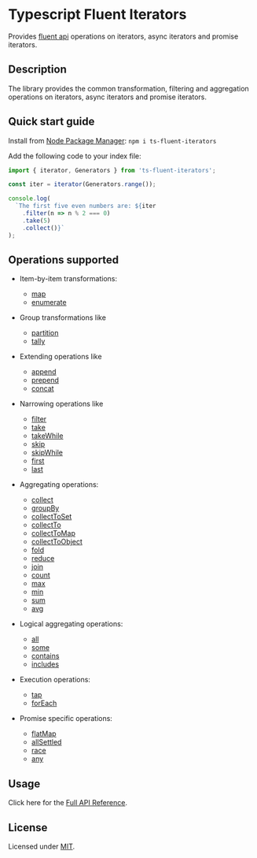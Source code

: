 # Typescript Fluent Iterators

Provides [fluent api](https://en.wikipedia.org/wiki/Fluent_interface)
operations on iterators, async iterators and promise iterators.

## Description

The library provides the common transformation, filtering and
aggregation operations on iterators, async iterators and promise iterators.

## Quick start guide

Install from [Node Package Manager](https://www.npmjs.com/): `npm i ts-fluent-iterators`

Add the following code to your index file:

```typescript
import { iterator, Generators } from 'ts-fluent-iterators';

const iter = iterator(Generators.range());

console.log(
  `The first five even numbers are: ${iter
    .filter(n => n % 2 === 0)
    .take(5)
    .collect()}`
);
```

## Operations supported

- Item-by-item transformations:

  - [map](docs/iterators/fluent_iterator.md#map)
  - [enumerate](docs/iterators/fluent_iterator.md#enumerate)

- Group transformations like

  - [partition](docs/iterators/fluent_iterator.md#partition)
  - [tally](docs/iterators/fluent_iterator.md#tally)

- Extending operations like

  - [append](docs/iterators/fluent_iterator.md#append)
  - [prepend](docs/iterators/fluent_iterator.md#prepend)
  - [concat](docs/iterators/fluent_iterator.md#concat)

- Narrowing operations like

  - [filter](docs/iterators/fluent_iterator.md#filter)
  - [take](docs/iterators/fluent_iterator.md#take)
  - [takeWhile](docs/iterators/fluent_iterator.md#takewhile)
  - [skip](docs/iterators/fluent_iterator.md#skip)
  - [skipWhile](docs/iterators/fluent_iterator.md#skipwhile)
  - [first](docs/iterators/fluent_iterator.md#first)
  - [last](docs/iterators/fluent_iterator.md#last)

- Aggregating operations:

  - [collect](docs/iterators/fluent_iterator.md#collect)
  - [groupBy](docs/iterators/fluent_iterator.md#groupby)
  - [collectToSet](docs/iterators/fluent_iterator.md#collecttoset)
  - [collectTo](docs/iterators/fluent_iterator.md#collectto)
  - [collectToMap](docs/iterators/fluent_iterator.md#collecttomap)
  - [collectToObject](docs/iterators/fluent_iterator.md#collecttoobject)
  - [fold](docs/iterators/fluent_iterator.md#fold)
  - [reduce](docs/iterators/fluent_iterator.md#reduce)
  - [join](docs/iterators/fluent_iterator.md#join)
  - [count](docs/iterators/fluent_iterator.md#count)
  - [max](docs/iterators/fluent_iterator.md#max)
  - [min](docs/iterators/fluent_iterator.md#min)
  - [sum](docs/iterators/fluent_iterator.md#sum)
  - [avg](docs/iterators/fluent_iterator.md#avg)

- Logical aggregating operations:

  - [all](docs/iterators/fluent_iterator.md#all)
  - [some](docs/iterators/fluent_iterator.md#some)
  - [contains](docs/iterators/fluent_iterator.md#contains)
  - [includes](docs/iterators/fluent_iterator.md#includes)

- Execution operations:

  - [tap](docs/iterators/fluent_iterator.md#tap)
  - [forEach](docs/iterators/fluent_iterator.md#foreach)

- Promise specific operations:
  - [flatMap](docs/iterators/promise_iterator.md#flatmap)
  - [allSettled](docs/iterators/promise_iterator.md#allsettled)
  - [race](docs/iterators/promise_iterator.md#race)
  - [any](docs/iterators/promise_iterator.md#any)

## Usage

Click here for the [Full API Reference](docs/index.md).

## License

Licensed under [MIT](https://en.wikipedia.org/wiki/MIT_License).
